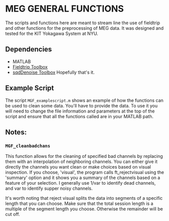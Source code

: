# MEG GENERAL FUNCTIONS
The scripts and functions here are meant to stream line the use of fieldtrip and other functions for the preprocessing of MEG data.
It was designed and tested for the KIT Yokagawa System at NYU.

## Dependencies
- MATLAB
- [Fieldtrip Toolbox](http://www.fieldtriptoolbox.org/)
- [sqdDenoise Toolbox](https://isr.umd.edu/Labs/CSSL/simonlab/Denoising.html)
Hopefully that's it. 

## Example Script
The script `MGF_examplescript.m` shows an example of how the functions can be used to clean some data.
You'll have to provide the data. 
To use it you will need to change the file information and parameters at the top of the script and ensure that all the functions called
are in your MATLAB path.

## Notes:
### `MGF_cleanbadchans`
This function allows for the cleaning of specified bad channels by replacing them with an interpolation of neighboring channels.
You can either give it directly the channels you want clean or make choices based on visual inspection.
If you choose, 'visual', the program calls ft_rejectvisual using the 'summary' option and it shows you a summary of the channels based on a feature of your selection.
I generally use 1/var to identify dead channels, and var to identify supper noisy channels. 

It's worth noting that reject visual splits the data into segments of a specific length that you can choose. 
Make sure that the total session length is a multiple of the segment length you choose.
Otherwise the remainder will be cut off. 

